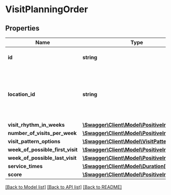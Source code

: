 # VisitPlanningOrder

## Properties
Name | Type | Description | Notes
------------ | ------------- | ------------- | -------------
**id** | **string** | The unique identifier of this order. | 
**location_id** | **string** | The unique identifier of the customer location that should be visited in this order. | 
**visit_rhythm_in_weeks** | [**\Swagger\Client\Model\PositiveInteger**](PositiveInteger.md) |  | 
**number_of_visits_per_week** | [**\Swagger\Client\Model\PositiveInteger**](PositiveInteger.md) |  | 
**visit_pattern_options** | [**\Swagger\Client\Model\VisitPatternOptions**](VisitPatternOptions.md) |  | [optional] 
**week_of_possible_first_visit** | [**\Swagger\Client\Model\PositiveInteger**](PositiveInteger.md) |  | [optional] 
**week_of_possible_last_visit** | [**\Swagger\Client\Model\PositiveInteger**](PositiveInteger.md) |  | [optional] 
**service_times** | [**\Swagger\Client\Model\Duration[]**](Duration.md) |  | [optional] 
**score** | [**\Swagger\Client\Model\PositiveInteger**](PositiveInteger.md) |  | [optional] 

[[Back to Model list]](../../README.md#documentation-for-models) [[Back to API list]](../../README.md#documentation-for-api-endpoints) [[Back to README]](../../README.md)

